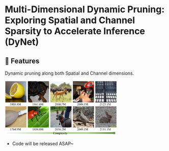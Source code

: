 # Multi-Dimensional Dynamic Pruning: Exploring Spatial and Channel Sparsity to Accelerate Inference (DyNet)

## 🌟 Features
Dynamic pruning along both Spatial and Channel dimensions.

<p align="left">
  <img src="https://github.com/Oliiveralien/DyNet/blob/main/imgs/flops_imgs.jpeg" width="70%">
</p>


- Code will be released ASAP~


